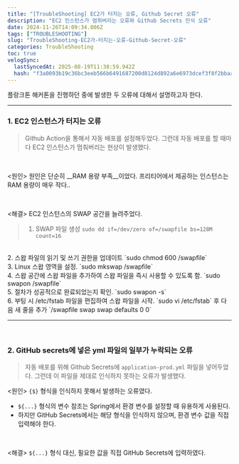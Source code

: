 ```yaml
---
title: "[TroubleShooting] EC2가 터지는 오류, Github Secret 오류"
description: "EC2 인스턴스가 멈취버리는 오류와 Github Secrets 인식 오류"
date: 2024-11-26T14:09:34.006Z
tags: ["TROUBLESHOOTING"]
slug: "TroubleShooting-EC2가-터지는-오류-Github-Secret-오류"
categories: TroubleShooting
toc: true
velogSync:
  lastSyncedAt: 2025-08-19T11:38:59.942Z
  hash: "f3a0093b19c36bc3eeb566b6491687200d8124d892a6e6973dcef3f8f2bbaa26"
---
```


플랑크톤 해커톤을 진행하던 중에 발생한 두 오류에 대해서 설명하고자 한다.

---

### 1. EC2 인스턴스가 터지는 오류

>Github Action을 통해서 자동 배포를 설정해두었다.
그런데 자동 배포를 할 때마다 EC2 인스턴스가 멈춰버리는 현상이 발생했다.

<br>

<원인>
원인은 단순히 __RAM 용량 부족__이었다.
프리티어에서 제공하는 인스턴스는 RAM 용량이 매우 작다..

<br>

<해결>
EC2 인스턴스의 SWAP 공간을 늘려주었다.

>1. SWAP 파일 생성
`sudo dd if=/dev/zero of=/swapfile bs=128M count=16`
<br>
2. 스왑 파일의 읽기 및 쓰기 권한을 업데이트
`sudo chmod 600 /swapfile`
<br>
3.    Linux 스왑 영역을 설정.
`sudo mkswap /swapfile`
<br>
4.    스왑 공간에 스왑 파일을 추가하여 스왑 파일을 즉시 사용할 수 있도록 함.
`sudo swapon /swapfile`
<br>
5.    절차가 성공적으로 완료되었는지 확인.
`sudo swapon -s`
<br>
6.    부팅 시 /etc/fstab 파일을 편집하여 스왑 파일을 시작.
`sudo vi /etc/fstab` 후 다음 새 줄을 추가 `/swapfile swap swap defaults 0 0`


<br>

---

<br>

### 2. GitHub secrets에 넣은 yml 파일의 일부가 누락되는 오류
> 자동 배포를 위해 Github Secrets에 `application-prod.yml` 파일을 넣어두었다.
그런데 이 파일을 제대로 인식하지 못하는 오류가 발생했다.


<원인>
`{$}` 형식을 인식하지 못해서 발생하는 오류였다.

- `${...}` 형식의 변수 참조는 Spring에서 환경 변수를 설정할 때 유용하게 사용된다.
- 하지만 GitHub Secrets에서는 해당 형식을 인식하지 않으며, 환경 변수 값을 직접 입력해야 한다.
<br>

<해결>
`${...}` 형식 대신, 필요한 값을 직접 GitHub Secrets에 입력하였다.






